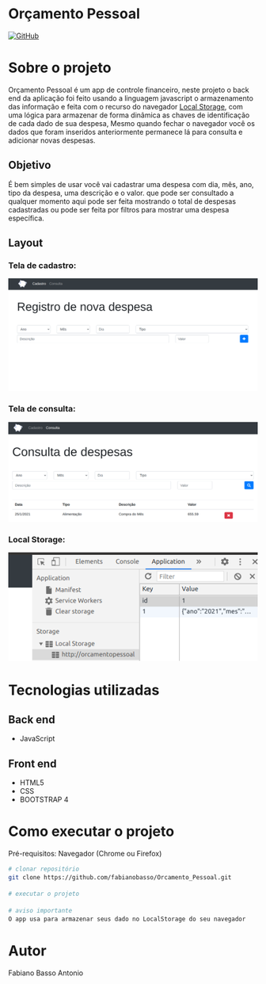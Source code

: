 # Orçamento Pessoal

[![GitHub](https://img.shields.io/github/license/fabianobasso/Jogo_De_Xadrez)](https://github.com/fabianobasso/Orcamento_Pessoal/blob/master/LICENSE) 

# Sobre o projeto
Orçamento Pessoal é um app de controle financeiro, neste projeto o back end da aplicação foi feito usando a linguagem javascript o armazenamento das informação e
feita com o recurso do navegador [Local Storage](https://en.wikipedia.org/wiki/Web_storage#localStorage), com uma lógica para armazenar de forma dinâmica as
chaves de identificação de cada dado de sua despesa, Mesmo quando fechar o navegador você os dados que foram inseridos anteriormente permanece lá para consulta e 
adicionar novas despesas.

## Objetivo
É bem simples de usar você vai cadastrar uma despesa com dia, mês, ano, tipo da despesa, uma descrição e o valor. que pode ser consultado a qualquer momento aqui pode ser feita mostrando o total de despesas cadastradas ou pode ser feita por filtros para mostrar uma despesa específica. 


## Layout 
### Tela de cadastro:
![Cadastro](https://github.com/fabianobasso/assets/blob/master/img/OrcamentoPessoal/Cadastro.png)

### Tela de consulta:
![Cadastro2](https://github.com/fabianobasso/assets/blob/master/img/OrcamentoPessoal/consulta1.png)

### Local Storage:

![Cadastro2](https://github.com/fabianobasso/assets/blob/master/img/OrcamentoPessoal/LocalStorage.png)



# Tecnologias utilizadas

## Back end
- JavaScript

## Front end
- HTML5
- CSS
- BOOTSTRAP 4

# Como executar o projeto

Pré-requisitos: Navegador (Chrome ou Firefox)

```bash
# clonar repositório
git clone https://github.com/fabianobasso/Orcamento_Pessoal.git

# executar o projeto

# aviso importante
O app usa para armazenar seus dado no LocalStorage do seu navegador
```

# Autor

Fabiano Basso Antonio
